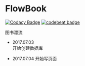 # FlowBook

[![Codacy Badge](https://api.codacy.com/project/badge/Grade/1bb28c4993034e3891a0b8941414f6c5)](https://www.codacy.com/app/dragonhht/FlowBook?utm_source=github.com&amp;utm_medium=referral&amp;utm_content=dragonhht/FlowBook&amp;utm_campaign=Badge_Grade)
[![codebeat badge](https://codebeat.co/badges/3c499b06-bc84-4593-a183-efa2daa6b0d9)](https://codebeat.co/projects/github-com-dragonhht-flowbook-master)

图书漂流

- 2017.07.03  
开始创建数据库

- 2017.07.04
开始写页面